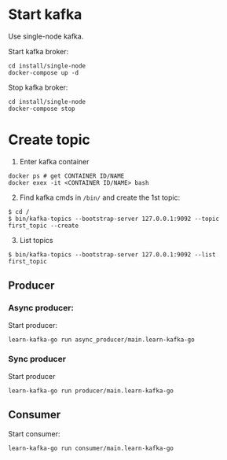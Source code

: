 # Start kafka
Use single-node kafka.

Start kafka broker:
```shell
cd install/single-node
docker-compose up -d
```

Stop kafka broker:
```shell
cd install/single-node
docker-compose stop
```

# Create topic
1) Enter kafka container
```shell
docker ps # get CONTAINER ID/NAME
docker exex -it <CONTAINER ID/NAME> bash
```

2) Find kafka cmds in `/bin/` and create the 1st topic:
```shell
$ cd /
$ bin/kafka-topics --bootstrap-server 127.0.0.1:9092 --topic first_topic --create
```

3) List topics
```shell
$ bin/kafka-topics --bootstrap-server 127.0.0.1:9092 --list
first_topic
```

## Producer
### Async producer:
Start producer:
```shell
learn-kafka-go run async_producer/main.learn-kafka-go
```

### Sync producer
Start producer
```shell
learn-kafka-go run producer/main.learn-kafka-go
```

## Consumer
Start consumer:
```shell
learn-kafka-go run consumer/main.learn-kafka-go
```
